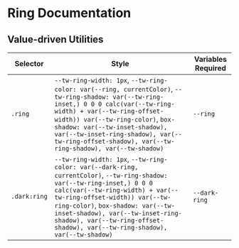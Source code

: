 # Ring Documentation

## Value-driven Utilities

| Selector     | Style                                                                                                                                                                                                                                                                                                                                              | Variables Required |
| ------------ | -------------------------------------------------------------------------------------------------------------------------------------------------------------------------------------------------------------------------------------------------------------------------------------------------------------------------------------------------- | ------------------ |
| `.ring`      | `--tw-ring-width: 1px`, `--tw-ring-color: var(--ring, currentColor)`, `--tw-ring-shadow: var(--tw-ring-inset,) 0 0 0 calc(var(--tw-ring-width) + var(--tw-ring-offset-width)) var(--tw-ring-color)`, `box-shadow: var(--tw-inset-shadow), var(--tw-inset-ring-shadow), var(--tw-ring-offset-shadow), var(--tw-ring-shadow), var(--tw-shadow)`      | `--ring`           |
| `.dark:ring` | `--tw-ring-width: 1px`, `--tw-ring-color: var(--dark-ring, currentColor)`, `--tw-ring-shadow: var(--tw-ring-inset,) 0 0 0 calc(var(--tw-ring-width) + var(--tw-ring-offset-width)) var(--tw-ring-color)`, `box-shadow: var(--tw-inset-shadow), var(--tw-inset-ring-shadow), var(--tw-ring-offset-shadow), var(--tw-ring-shadow), var(--tw-shadow)` | `--dark-ring`      |
